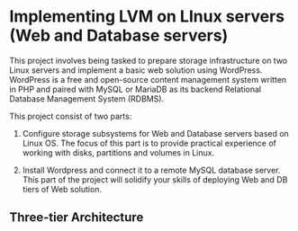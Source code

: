# Implementing LVM on LInux servers (Web and Database servers)
This project involves being tasked to prepare storage infrastructure on two Linux servers and implement a basic web solution using WordPress. WordPress is a free and open-source content management system written in PHP and paired with MySQL or MariaDB as its backend Relational Database Management System (RDBMS).

This project consist of two parts:

1. Configure storage subsystems for Web and Database servers based on Linux OS. The focus of this part is to provide practical experience of working with disks, partitions and volumes in Linux.

2. Install Wordpress and connect it to a remote MySQL database server. This part of the project will solidify your skills of deploying Web and DB tiers of Web solution. 

## Three-tier Architecture


